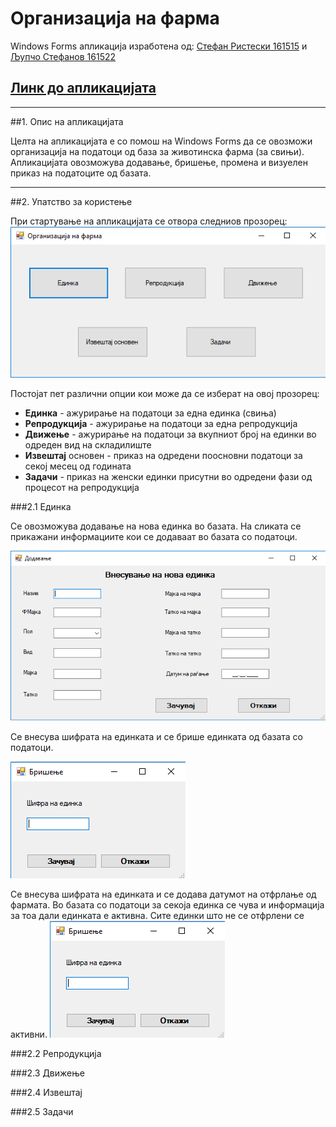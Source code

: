 # **Организација на фарма**
Windows Forms апликација изработена од: [Стефан Ристески 161515](https://github.com/Berkampe) и [Љупчо Стефанов 161522](https://github.com/LjupchoStefanov)
## [Линк до апликацијата](https://github.com/LjupchoStefanov/OrganizacijaNaFarma)

---

##1. Опис на апликацијата

Целта на апликацијата е со помош на Windows Forms да се овозможи организација на податоци од база за животинска фарма (за свињи).<br />
Апликацијата овозможува додавање, бришење, промена и визуелен приказ на податоците од базата.

---

##2. Упатство за користењe

При стартување на апликацијата се отвора следниов прозорец:
![Почетен прозорец](https://github.com/LjupchoStefanov/OrganizacijaNaFarma/blob/master/%D0%A1%D0%BB%D0%B8%D0%BA%D0%B8%20%D0%BE%D0%B4%20%D0%B0%D0%BF%D0%BB%D0%B8%D0%BA%D0%B0%D1%86%D0%B8%D1%98%D0%B0%D1%82%D0%B0/Untitled.png)

Постојат пет различни опции кои може да се изберат на овој прозорец:
* **Единка** - ажурирање на податоци за една единка (свиња)
* **Репродукција** - ажурирање на податоци за една репродукција
* **Движење** - ажурирање на податоци за вкупниот број на единки во одреден вид на складилиште
* **Извештај** основен - приказ на одредени поосновни податоци за секој месец од годината
* **Задачи** - приказ на женски единки присутни во одредени фази од процесот на репродукција

###2.1 Единка

Се овозможува додавање на нова единка во базата. На сликата се прикажани информациите кои се додаваат во базата со податоци.

![Додади](https://github.com/LjupchoStefanov/OrganizacijaNaFarma/blob/master/%D0%A1%D0%BB%D0%B8%D0%BA%D0%B8%20%D0%BE%D0%B4%20%D0%B0%D0%BF%D0%BB%D0%B8%D0%BA%D0%B0%D1%86%D0%B8%D1%98%D0%B0%D1%82%D0%B0/Dodadi.png)

Се внесува шифрата на единката и се брише единката од базата со податоци.

![Бриши](https://github.com/LjupchoStefanov/OrganizacijaNaFarma/blob/master/%D0%A1%D0%BB%D0%B8%D0%BA%D0%B8%20%D0%BE%D0%B4%20%D0%B0%D0%BF%D0%BB%D0%B8%D0%BA%D0%B0%D1%86%D0%B8%D1%98%D0%B0%D1%82%D0%B0/Brisi.png)

Се внесува шифрата на единката и се додава датумот на отфрлање од фармата. Во базата со податоци за секоја единка се чува и информација за тоа дали единката е активна. Сите единки што не се отфрлени се активни.
![Промени](https://github.com/LjupchoStefanov/OrganizacijaNaFarma/blob/master/%D0%A1%D0%BB%D0%B8%D0%BA%D0%B8%20%D0%BE%D0%B4%20%D0%B0%D0%BF%D0%BB%D0%B8%D0%BA%D0%B0%D1%86%D0%B8%D1%98%D0%B0%D1%82%D0%B0/Brisi.png)

###2.2 Репродукција

###2.3 Движење

###2.4 Извештај

###2.5 Задачи
